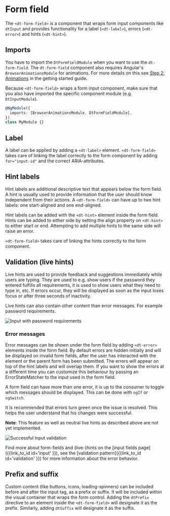 # Form field

The `<dt-form-field>` is a component that wraps form input components like
`dtInput` and provides functionality for a label (`<dt-label>`), errors
(`<dt-error>`) and hints (`<dt-hint>`).

<docs-source-example example="FormFieldDefaultExample"></docs-source-example>

## Imports

You have to import the `DtFormFieldModule` when you want to use the
`dt-form-field`. The `dt-form-field` component also requires Angular's
`BrowserAnimationsModule` for animations. For more details on this see
[Step 2: Animations](https://barista.dynatrace.com/components/get-started/#step-2-animations)
in the getting started guide.

Because `<dt-form-field>` wraps a form input component, make sure that you also
have imported the specific component module (e.g. `DtInputModule`).

```typescript
@NgModule({
  imports: [BrowserAnimationsModule, DtFormFieldModule],
})
class MyModule {}
```

## Label

A label can be applied by adding a `<dt-label>` element. `<dt-form-field>` takes
care of linking the label correctly to the form component by adding
`for="input-id"` and the correct ARIA-attributes.

## Hint labels

Hint labels are additional descriptive text that appears below the form field. A
hint is usually used to provide information that the user should know
independent from their actions. A `<dt-form-field>` can have up to two hint
labels: one start-aligned and one end-aligned.

<docs-source-example example="FormFieldHintExample"></docs-source-example>

Hint labels can be added with the `<dt-hint>` element inside the form field.
Hints can be added to either side by setting the align property on `<dt-hint>`
to either start or end. Attempting to add multiple hints to the same side will
raise an error.

`<dt-form-field>` takes care of linking the hints correctly to the form
component.

## Validation (live hints)

Live hints are used to provide feedback and suggestions immediately while users
are typing. They are used to e.g. show users if the password they entered
fulfills all requirements, it is used to show users what they need to type in,
etc. If errors occur, they will be displayed as soon as the input loses focus or
after three seconds of inactivity.

<docs-source-example example="FormFieldErrorExample"></docs-source-example>

Live hints can also contain other content than error messages. For example
password requirements.

![Input with password requirements](https://dt-cdn.net/images/password-live-hint-strength-01-340-69fafbe994-340-69fafbe994.png)

### Error messages

Error messages can be shown under the form field by adding `<dt-error>` elements
inside the form field. By default errors are hidden initially and will be
displayed on invalid form fields, after the user has interacted with the element
or the parent form has been submitted. The errors will appear on top of the hint
labels and will overlap them. If you want to show the errors at a different time
you can customize this behaviour by passing an ErrorStateMatcher to the input
used in the form field.

A form field can have more than one error, it is up to the consumer to toggle
which messages should be displayed. This can be done with `ngIf` or `ngSwitch`.

<docs-source-example example="FormFieldErrorCustomValidatorExample"></docs-source-example>

It is recommended that errors turn green once the issue is resolved. This helps
the user understand that his changes were successful.

**Note**: This feature as well as neutral live hints as described above are not
yet implemented.

![Successful input validation](https://dt-cdn.net/images/input-validation-success-340-17231c8405-340-17231c8405.png)

Find more about form-fields and (live-)hints on the [input fields
page]({{link_to_id id='input' }}), see the [validation
pattern]({{link_to_id id='validation' }}) for more information about the error
behavior.

## Prefix and suffix

Custom content (like buttons, icons, loading-spinners) can be included before
and after the input tag, as a prefix or suffix. It will be included within the
visual container that wraps the form control. Adding the `dtPrefix` directive to
an element inside the `<dt-form-field>` will designate it as the prefix.
Similarly, adding `dtSuffix` will designate it as the suffix.

<docs-source-example example="FormFieldPrefixSuffixExample"></docs-source-example>
